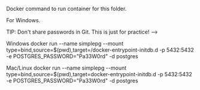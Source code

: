 Docker command to run container for this folder.

For Windows.

TIP: Don't share passwords in Git. This is just for practice! -->

Windows
docker run --name simplepg --mount type=bind,source=$(pwd),target=/docker-entrypoint-initdb.d -p 5432:5432 -e POSTGRES_PASSWORD="Pa33W0rd" -d postgres

Mac/Linux
docker run --name simplepg --mount type=bind,source=$(pwd),target=docker-entrypoint-initdb.d -p 5432:5432 -e POSTGRES_PASSWORD="Pa33W0rd" -d postgres